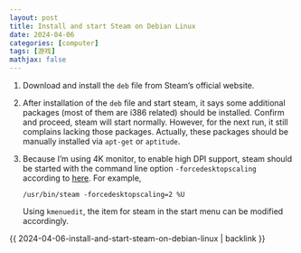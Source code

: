 ```yaml
---
layout: post
title: Install and start Steam on Debian Linux
date: 2024-04-06
categories: [computer]
tags: [游戏]
mathjax: false
---
```


1.  Download and install the `deb` file from Steam&rsquo;s official website.
2.  After installation of the `deb` file and start steam, it says some additional packages (most of them are i386 related) should be installed. Confirm and proceed, steam will start normally. However, for the next run, it still complains lacking those packages. Actually, these packages should be manually installed via `apt-get` or `aptitude`.
3.  Because I&rsquo;m using 4K monitor, to enable high DPI support, steam should be started with the command line option `-forcedesktopscaling` according to [here](https://www.dedoimedo.com/computers/steam-linux-4k-scaling.html). For example,
    
    ```text
    /usr/bin/steam -forcedesktopscaling=2 %U
    ```
    
    Using `kmenuedit`, the item for steam in the start menu can be modified accordingly.

{{ 2024-04-06-install-and-start-steam-on-debian-linux | backlink }}
